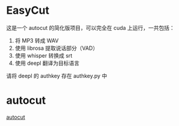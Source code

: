 # EasyCut

这是一个 autocut 的简化版项目，可以完全在 cuda 上运行，一共包括：

1. 将 MP3 转成 WAV
2. 使用 librosa 提取说话部分（VAD）
3. 使用 whisper 转换成 srt
4. 使用 deepl 翻译为目标语言

请将 deepl 的 authkey 存在 authkey.py 中

# autocut

[autocut](https://github.com/mli/autocut)
